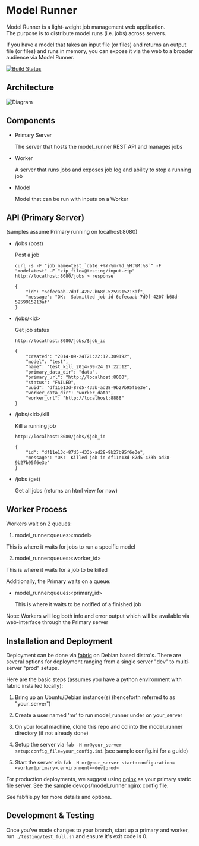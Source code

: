 Model Runner 
============

Model Runner is a light-weight job management web application.  
The purpose is to distribute model runs (i.e. jobs) across servers.

If you have a model that takes an input file (or files) and returns an
output file (or files) and runs in memory, you can expose it via the 
web to a broader audience via Model Runner.  

[![Build Status](https://travis-ci.org/SEL-Columbia/model_runner.svg?branch=master)](https://travis-ci.org/SEL-Columbia/model_runner.svg?branch=master)


Architecture
------------

![Diagram](http://sel-columbia.github.io/model_runner/diagram.png "diagram")


Components
----------

- Primary Server
  
    The server that hosts the model_runner REST API and manages jobs

- Worker 

    A server that runs jobs and exposes job log and ability to stop a running job

- Model
  
    Model that can be run with inputs on a Worker


API (Primary Server)
--------

(samples assume Primary running on localhost:8080)

- /jobs (post)

    Post a job 
    ```
    curl -s -F "job_name=test_`date +%Y-%m-%d_%H:%M:%S`" -F "model=test" -F "zip_file=@testing/input.zip" http://localhost:8080/jobs > response

    {
        "id": "6efecaab-7d9f-4207-b68d-5259915213af",
        "message": "OK:  Submitted job id 6efecaab-7d9f-4207-b68d-5259915213af"
    }

    ```

- /jobs/&lt;id&gt;

    Get job status
    ```
    http://localhost:8080/jobs/$job_id

    {
        "created": "2014-09-24T21:22:12.309192",
        "model": "test",
        "name": "test_kill_2014-09-24_17:22:12",
        "primary_data_dir": "data",
        "primary_url": "http://localhost:8000",
        "status": "FAILED",
        "uuid": "df11e13d-87d5-433b-ad28-9b27b95f6e3e",
        "worker_data_dir": "worker_data",
        "worker_url": "http://localhost:8888"
    }

    ```

- /jobs/&lt;id&gt;/kill

    Kill a running job
    ```
    http://localhost:8080/jobs/$job_id

    {
        "id": "df11e13d-87d5-433b-ad28-9b27b95f6e3e",
        "message": "OK:  Killed job id df11e13d-87d5-433b-ad28-9b27b95f6e3e"
    }

    ```

- /jobs (get)

    Get all jobs (returns an html view for now)


Worker Process
--------------

Workers wait on 2 queues:

1.  model_runner:queues:&lt;model&gt;

  This is where it waits for jobs to run a specific model

2.  model_runner:queues:&lt;worker_id&gt;

  This is where it waits for a job to be killed

Additionally, the Primary waits on a queue:

- model_runner:queues:&lt;primary_id&gt;

  This is where it waits to be notified of a finished job

Note:  Workers will log both info and error output which will be available via web-interface through the Primary server


Installation and Deployment
---------------------------

Deployment can be done via [fabric](http://www.fabfile.org) on Debian based distro's.
There are several options for deployment ranging from a single server "dev" to multi-server "prod" setups.  

Here are the basic steps (assumes you have a python environment with fabric installed locally):

1.  Bring up an Ubuntu/Debian instance(s) (henceforth referred to as "your_server")

2.  Create a user named 'mr' to run model_runner under on your_server 

3.  On your local machine, clone this repo and cd into the model_runner directory (if not already done)

4.  Setup the server via `fab -H mr@your_server setup:config_file=your_config.ini` (see sample config.ini for a guide)

5.  Start the server via `fab -H mr@your_server start:configuration=<worker|primary>,environment=<dev|prod>` 

For production deployments, we suggest using [nginx](http://wiki.nginx.org) as your primary static file server.
See the sample devops/model_runner.nginx config file.

See fabfile.py for more details and options.

Development & Testing
-----------

Once you've made changes to your branch, start up a primary and worker, run `./testing/test_full.sh` and
ensure it's exit code is 0.
